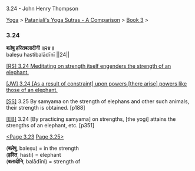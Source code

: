 3.24 - John Henry Thompson 

[Yoga](../../../yoga.md)‎ > ‎[Patanjali's Yoga Sutras - A Comparison](../../patanjani.md)‎ > ‎[Book 3](../book-3.md)‎ > ‎

### 3.24

**बलेषु हस्तिबलादीनी ॥२४॥**  
baleṣu hastibalādīnī ||24||  
  
  
[\[RS\] 3.24 Meditating on strength itself engenders the strength of an elephant.](http://www.ashtangayoga.info/philosophy/yoga-sutra-patanjali/chapter-3/item/baleshu-hastibaladini-24/)  
  
[\[JW\] 3.24 \[As a result of constraint\] upon powers \[there arise\] powers like those of an elephant.](http://books.google.com/books?id=YzFImjtOxUwC&pg=PA253&ci=79%2C639%2C752%2C69&source=bookclip)  
  
[\[SS\]](http://www.amazon.com/Yoga-Sutras-Patanjali-Commentary-Satchidananda/dp/0932040381) 3.25 By samyama on the strength of elephans and other such animals, their strength is obtained. \[p188\]  
  
[\[EB\]](http://www.amazon.com/Yoga-Sutras-Patanjali-Translation-Commentary/dp/0865477361/ref=sr_1_1?ie=UTF8&s=books&qid=1250508322&sr=1-1) 3.24 \[By practicing samyama\] on strengths, \[the yogi\] attains the strengths of an elephant, etc. \[p351\]  
  
  
[<Page 3.23](323.md)  [Page 3.25>](325.md)  
  
  

(**बलेषु**, baleṣu) = in the strength  
(**हस्ति**, hasti) = elephant  
(**बलादीनि**, balādīni) = strength of

